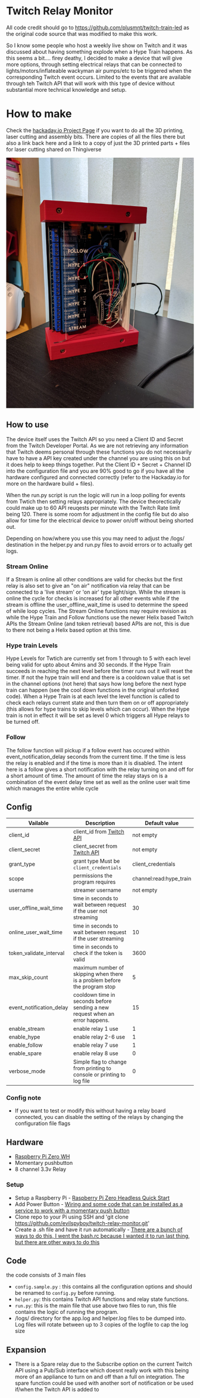 # Twitch Relay Monitor
All code credit should go to https://github.com/plusmnt/twitch-train-led as the original code source that was modified to make this work.

So I know some people who host a weekly live show on Twitch and it was discussed about having something explode when a Hype Train happens. As this seems a bit.... firey deathy, I decided to make a device that will give more options, through setting electrical relays that can be connected to lights/motors/inflateable wackyman air pumps/etc to be triggered when the corresponding Twitch event occurs. Limited to the events that are available through teh Twitch API that will work with this type of device without substantial more technical knowledge and setup.

# How to make
Check the [hackaday.io Project Page](https://hackaday.io/project/178294-twitch-relay-monitor) if you want to do all the 3D printing, laser cutting and assembly bits. There are copies of all the files there but also a link back here and a link to a copy of just the 3D printed parts + files for laser cutting shared on Thingiverse

![What does it look like](images/PXL_20210317_050841789.jpg)

## How to use
The device itself uses the Twitch API so you need a Client ID and Secret from the Twitch Developer Portal. As we are not retrieving any information that Twitch deems personal through these functions you do not necessarily have to have a API key created under the channel you are using this on but it does help to keep things together. Put the Client ID + Secret + Channel ID into the configuration file and you are 90% good to go if you have all the hardware configured and connected correctly (refer to the Hackaday.io for more on the hardware build + files).

When the run.py script is run the logic will run in a loop polling for events from Twtich then setting relays appropriately. The device theorectically could make up to 60 API reuqests per minute with the Twitch Rate limit being 120. There is some room for adjustment in the config file but do also allow for time for the electrical device to power on/off without being shorted out.

Depending on how/where you use this you may need to adjust the /logs/ destination in the helper.py and run.py files to avoid errors or to actually get logs.

### Stream Online
If a Stream is online all other conditions are valid for checks but the first relay is also set to give an "on air" notification via relay that can be connected to a 'live stream' or 'on air' type light/sign. While the stream is online the cycle for checks is increased for all other events while if the stream is offline the user_offline_wait_time is used to determine the speed of while loop cycles. The Stream Online functions may require revision as while the Hype Train and Follow functions use the newer Helix based Twitch APIs the Stream Online (and token retrieval) based APIs are not, this is due to there not being a Helix based option at this time.

### Hype train Levels
Hype Levels for Twtich are currently set from 1 through to 5 with each level being valid for upto about 4mins and 30 seconds. If the Hype Train succeeds in reaching the next level before the timer runs out it will reset the timer. If not the hype train will end and there is a cooldown value that is set in the channel options (not here) that says how long before the next hype train can happen (see the cool down functions in the original unforked code). When a Hype Train is at each level the level function is called to check each relays current state and then turn them on or off appropriately (this allows for hype trains to skip levels which can occur). When the Hype train is not in effect it will be set as level 0 which triggers all Hype relays to be turned off.

### Follow
The follow function will pickup if a follow event has occured within event_notification_delay seconds from the current time. If the time is less the relay is enabled and if the time is more than it is disabled. The intent here is a follow gives a short notification with the relay turning on and off for a short amount of time. The amount of time the relay stays on is a combination of the event delay time set as well as the online user wait time which manages the entire while cycle

## Config
| Vailable                | Description                                                                  | Default value           |
|-------------------------|------------------------------------------------------------------------------|-------------------------|
| client_id               | client_id from [Twitch API](https://dev.twitch.tv/console/apps/create)       | not empty               |
| client_secret           | client_secret from [Twitch API](https://dev.twitch.tv/console/apps/create)   | not empty               |
| grant_type              | grant type Must be `client_credentials`                                      | client_credentials      |
| scope                   | permissions the program requires                                             | channel:read:hype_train |
| username                | streamer username                                                            | not empty               |
| user_offline_wait_time  | time in seconds to wait between request if the user not streaming            | 30                      |
| online_user_wait_time   | time in seconds to wait between request if the user streaming                | 10                      |
| token_validate_interval | time in seconds  to check if the token is valid                              | 3600                    |
| max_skip_count          | maximum number of skipping when there is a problem before the program stop   | 5                       |
| event_notification_delay| cooldown time in seconds before sending a new request when an error happens. | 15                      |
| enable_stream           | enable relay 1 use                                                           | 1                       |
| enable_hype             | enable relay 2-6 use                                                         | 1                       |
| enable_follow           | enable relay 7 use                                                           | 1                       |
| enable_spare            | enable relay 8 use                                                           | 0                       |
| verbose_mode            | Simple flag to change from printing to console or printing to log file       | 0                       |

### Config note 
- If you want to test or modify this without having a relay board connected, you can disable the setting of the relays by changing the configuration file flags

## Hardware
* [Raspberry Pi Zero WH](https://www.adafruit.com/product/3708)
* Momentary pushbutton
* 8 channel 3.3v Relay

### Setup 
* Setup a Raspberry Pi - [Raspberry Pi Zero Headless Quick Start](https://learn.adafruit.com/raspberry-pi-zero-creation)
* Add Power Button - [Wiring and some code that can be installed as a service to work with a momentary push button](https://howchoo.com/g/mwnlytk3zmm/how-to-add-a-power-button-to-your-raspberry-pi)
* Clone repo to your Pi using SSH and 'git clone https://github.com/evilspyboy/twitch-relay-monitor.git'
* Create a .sh file and have it run automatically - [There are a bunch of ways to do this, I went the bash.rc because I wanted it to run last thing, but there are other ways to do this](https://www.dexterindustries.com/howto/run-a-program-on-your-raspberry-pi-at-startup/)

## Code
the code consists of 3 main files 
- `config.sample.py` : this contains all the configuration options and should be renamed to `config.py` before running.
- `helper.py`: this contains Twitch API functions and relay state functions.
- `run.py`: this is the main file that use above two files to run, this file contains the logic of running the program.
- /logs/ directory for the app.log and helper.log files to be dumped into. Log files will rotate between up to 3 copies of the logfile to cap the log size


## Expansion
- There is a Spare relay due to the Subscribe option on the current Twitch API using a Pub/Sub interface which doesnt really work with this being more of an appliance to turn on and off than a full on integration. The spare function could be used with another sort of notification or be used if/when the Twitch API is added to
